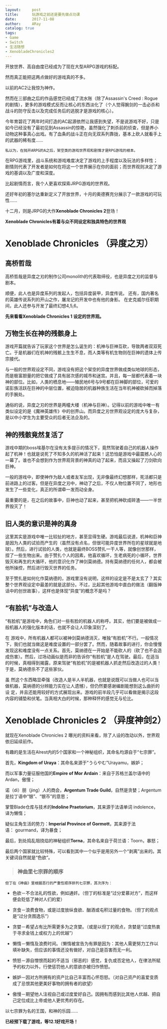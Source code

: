 ```yaml
---
layout:     post
title:      玩游戏之前还是要先做点功课
date:       2017-11-08
author:     ARay
catalog: true
tags:
- Game
- Switch
- 生活随想
- XenobladeChronicles2
---
```


开放世界、高自由度已经成为了现在大型ARPG游戏的标配。

然而真正能把这两点做好的游戏真的不多。

以前的AC2让我惊为神作。

然而在三部曲之后的作品感觉已经成了流水账（除了Assassin's Creed : Rogue 的剧情），更多的游戏模式反而让核心的东西淡化了（个人觉得腕剑的一击必杀和战斗的防守反击以及完成任务后的逃脱才是游戏的核心）。

今年育碧花了两年时间打造的AC起源依然让我感到失望，不是说游戏不好，只是如今已经没有了最初见到Assassin的惊艳，虽然强化了刺杀前的侦查，但是养小动物这种事真心出戏。有了血条的战斗正在向无双系列靠拢，基本上砍人就看手上的武器的稀有度……

`私以为，在抛开ARPG的A之后，架空类的游戏世界观和剧情才是RPG游戏的根本。`

在RPG游戏里，战斗系统和游戏难度决定了游戏的上手程度以及玩法的多样性；剧情则代表了开发者是如何在将这一个世界展示在你的面前；而世界观则决定了游戏的基调以及广度和深度。

比起剧情而言，我个人更喜欢探索JRPG游戏的世界观。

还好年初的塞尔达重新定义了开放世界，十月的奥德赛充分展示了一款游戏的可玩性……

十二月，则是JRPG的大作**Xenoblade Chronicles 2**登场！

**Xenoblade Chronicles有着与众不同设定和独具特色的世界观**

# Xenoblade Chronicles （异度之刃）

## 高桥哲哉

高桥哲哉是异度之刃的制作公司monolith的代表取缔役，也是异度之刃的监督与剧本。

顺便，此人也是异度系列的发起人，包括异度装甲，异度传说。
还有，国内著名的英雄传说系列的开山之作，屠龙记的开发中也有他的身影。
在史克威尔任职期间，此人还参与开发了最终幻想4,5,6。

**先来看看Xenoblade Chronicles 1 设定的世界观。**

## 万物生长在神的残骸身上

游戏开篇就告诉了玩家这个世界是怎么诞生的：机神与巨神互砍，导致两者双双死亡。于是机器们在机神的残骸上生生不息，而人类等有机生物则在巨神的遗体上传宗接代。

与一般的世界观设定不同，游戏没有把这个架空的异度世界做成类似地球的形态，而是极富胆量的把它做成了具有层次感的城市和迷宫。并且，每一层都代表着一块神的部位。比如，人类的栖息地——殖民地6号与9号都在巨神脚的部位，可爱的诺彭族活跃在巨神的中层位置，被迫隐居的机器种族生活在当年机神被砍掉而掉落的手腕处。

通俗的说，异度之刃的世界是两幢大楼（机神与巨神）。记得以前的游戏中唯一有类似设定的是《魔神英雄传》中的创界山。而异度之刃世界观设定的庞大与复杂，是以中小学生为主要受众的后者无法企及的。

## 神的残骸竟然复活了

游戏中期的boss埃基尔在没有太多提示的情况下，竟然驾驶着自己的机器人操作起了机神！也就是说死了不知多久的机神活了起来！这恐怕是游戏中最震撼人心的一幕了。谁也不会想到作为世界观背景的神真的动了起来，而且又操起了刀剑砍向巨神。

一般的游戏中，即使神作为敌人或者友军出现，无非像最终幻想那样，死活都只是前进路上的过客。但是在异度之刃中，神动了之后，不仅人物位置不同了，地形也发生了一些变化，真正的所谓牵一发而动全身。

最重要的是，在之后的故事中，巨神也动了起来，甚至把机神砍成碎渣——一半世界毁灭了！

## 旧人类的意识是神的真身

这里其实是游戏中唯一比较扯的地方，甚至显得生硬。游戏最后说道，机神和巨神是因为人类的试验而产生的（虽然没有点名，但很可能异度世界所在的星球就是地 球）。然后，进行试验的人类，也就是最终BOSS赞扎一干人等，就像创世那样，捏了一些生物出来。由于赞扎个人的因素，他喜欢循环，生老病死的小循环，世界毁灭和再生的大循环，他的意识化作了神剑莫纳德。持有莫纳德的任何人，都会被他所操控，然后进行毁灭世界的任务。

至于赞扎是如何化作莫纳德的，游戏里没有说明，这样的设定是不是太玄了？其实整个世界观设定中最差的就是这部分。不过，比起其他游戏中直白的做法（翻版神话中的创世故事），这样也是体现“异度”的概念不是吗？

## “有脸机”与改造人

“有脸机”是游戏中，角色们对一些有脸的机器人的称呼。其实，他们要是被做成一般机器人的强化版本的话，也就不会让人印象深刻了。

在 游戏中，所有机器人都可以被神剑莫纳德消灭，唯独“有脸机”不行。一般情况下，我们也就当做这是难度设置的一部分罢了。然而，随着故事的进行，你会慢慢发现这和难度没有一点关系。首先，莫纳德在一开始是不能砍人的（砍了也不会造成伤害）。然后，过场动画似是而非的告诉你“有脸机”是人在驾驶。最后，在适当的时候，真相得到揭露，原来驾驶“有脸机”的是被机器人抓走然后改造过的人类！于是，莫纳德杀不了这些家伙。

虽 然这个东西略显牵强（改造人是半人半机器，也就是说既可以当做人也可以当做机器，莫纳德的分辨能力实在让人遗憾），但仍然要感谢编剧能想到这么曲折的设 定，并且还能用较好的方式展现出来。游戏的前半段几乎可以看做是揭示这段内容的铺垫和伏笔。当真相大白的时候，那种释怀的感觉无与伦比。

# Xenoblade Chronicles 2 （异度神剑2）

就现在Xenoblade Chronicles 2 曝光的资料来看，除了人设的改动以外，世界观依旧延续前作。

有趣的是生活在Alrest内的5个国家和一个神秘组织，其命名均源自于“七宗罪”。

首先，**Kingdom of Uraya**：其命名来源于"うらやむ"Urayamu，嫉妒；

而以军事力量征服他国的**Empire of Mor Ardain**：来自于苏格兰盖尔语中的Ardan，傲慢；

诺（di）朋（jing）人的商会，**Argentum Trade Guild**，自然是贪婪；Argentum是拉丁语中“银”、“银币”的意思；

掌管Blade仓库与技术的**Indoline Praetorium**，其来源于法语单词 indolence，译为懒惰；

疑似主角生活的势力：**Imperial Province of Gormott**，其来源于法语： gourmand，译为暴食；

最后，到处捣乱阻挠焰的神秘组织**Torna**，其命名来自于荷兰语：Toorn，暴怒；

最后两个国家就比较特殊，可以看到其中一个似乎是用另外一个“剥离”出来的。其关键词自然就是“色欲”。

> ### 神曲里七宗罪的顺序

`但丁在《神曲》里根据恶行的严重性顺序排列七宗罪，其次序为：`

- 色欲－不合法礼的性欲，例如通奸。（但丁的标准是“过分爱慕对方”，而这样便会贬低了神对人们的爱）

- 贪食－浪费食物，或是过度放纵食欲、酗酒或屯积过量的食物。（但丁的观点是“过分贪图逸乐”）

- 贪婪－希望占有比所需更多为之贪婪。（或是以但丁的观点，贪婪是“过度热衷于寻求金钱上或权力上的优越”）

- 懒惰－懒惰及浪费时间。（懒惰被宣告为有罪是因为：其他人需更努力工作以填补缺失，但应该的事情还没有做好，对自己是百害而无一利。

- 愤怒－源自憎恨而起的不适当（邪恶的）感觉，复仇或否定他人，在律法所赋予的权力以外，行使惩罚他人的意欲亦被归作愤怒。

- 嫉妒－因对方所拥有的资产比自己丰富而心怀怨怒。（对自己资产的喜爱变质成了忌恨其他更美好事物的拥有者的欲望）

- 傲慢－期望他人注视自己或过度爱好自己。因拥有而感到比其他人优越、把自己定位成比上帝或他人更优秀的存在。

以七宗罪为名的王国，和神的乐园……

**已经预下载了游戏，等12.1好戏开场！**